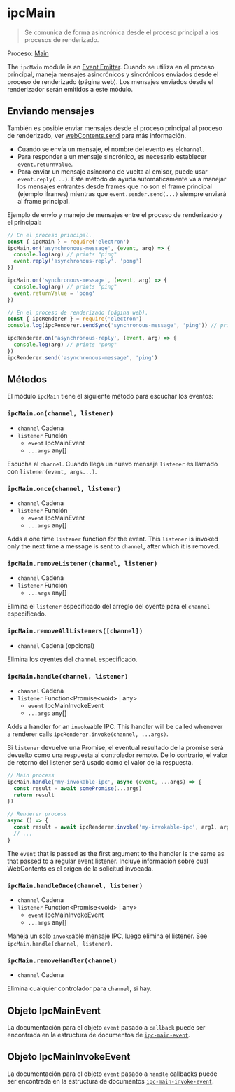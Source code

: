 # ipcMain

> Se comunica de forma asincrónica desde el proceso principal a los procesos de renderizado.

Proceso: [Main](../glossary.md#main-process)

The `ipcMain` module is an [Event Emitter][event-emitter]. Cuando se utiliza en el proceso principal, maneja mensajes asincrónicos y sincrónicos enviados desde el proceso de renderizado (página web). Los mensajes enviados desde el renderizador serán emitidos a este módulo.

## Enviando mensajes

También es posible enviar mensajes desde el proceso principal al proceso de renderizado, ver [webContents.send][web-contents-send] para más información.

* Cuando se envía un mensaje, el nombre del evento es el`channel`.
* Para responder a un mensaje sincrónico, es necesario establecer `event.returnValue`.
* Para enviar un mensaje asíncrono de vuelta al emisor, puede usar `event.reply(...)`.  Este método de ayuda automáticamente va a manejar los mensajes entrantes desde frames que no son el frame principal (ejemplo iframes) mientras que `event.sender.send(...)` siempre enviará al frame principal.

Ejemplo de envío y manejo de mensajes entre el proceso de renderizado y el principal:

```javascript
// En el proceso principal.
const { ipcMain } = require('electron')
ipcMain.on('asynchronous-message', (event, arg) => {
  console.log(arg) // prints "ping"
  event.reply('asynchronous-reply', 'pong')
})

ipcMain.on('synchronous-message', (event, arg) => {
  console.log(arg) // prints "ping"
  event.returnValue = 'pong'
})
```

```javascript
// En el proceso de renderizado (página web).
const { ipcRenderer } = require('electron')
console.log(ipcRenderer.sendSync('synchronous-message', 'ping')) // prints "pong"

ipcRenderer.on('asynchronous-reply', (event, arg) => {
  console.log(arg) // prints "pong"
})
ipcRenderer.send('asynchronous-message', 'ping')
```

## Métodos

El módulo `ipcMain` tiene el siguiente método para escuchar los eventos:

### `ipcMain.on(channel, listener)`

* `channel` Cadena
* `listener` Función
  * `event` IpcMainEvent
  * `...args` any[]

Escucha al `channel`. Cuando llega un nuevo mensaje `listener` es llamado con `listener(event, args...)`.

### `ipcMain.once(channel, listener)`

* `channel` Cadena
* `listener` Función
  * `event` IpcMainEvent
  * `...args` any[]

Adds a one time `listener` function for the event. This `listener` is invoked only the next time a message is sent to `channel`, after which it is removed.

### `ipcMain.removeListener(channel, listener)`

* `channel` Cadena
* `listener` Función
  * `...args` any[]

Elimina el `listener` especificado del arreglo del oyente para el `channel` especificado.

### `ipcMain.removeAllListeners([channel])`

* `channel` Cadena (opcional)

Elimina los oyentes del `channel` especificado.

### `ipcMain.handle(channel, listener)`

* `channel` Cadena
* `listener` Function<Promise\<void> | any>
  * `event` IpcMainInvokeEvent
  * `...args` any[]

Adds a handler for an `invoke`able IPC. This handler will be called whenever a renderer calls `ipcRenderer.invoke(channel, ...args)`.

Si `listener` devuelve una Promise, el eventual resultado de la promise será devuelto como una respuesta al controlador remoto. De lo contrario, el valor de retorno del listener será usado como el valor de la respuesta.

```js
// Main process
ipcMain.handle('my-invokable-ipc', async (event, ...args) => {
  const result = await somePromise(...args)
  return result
})

// Renderer process
async () => {
  const result = await ipcRenderer.invoke('my-invokable-ipc', arg1, arg2)
  // ...
}
```

The `event` that is passed as the first argument to the handler is the same as that passed to a regular event listener. Incluye información sobre cual WebContents es el origen de la solicitud invocada.

### `ipcMain.handleOnce(channel, listener)`

* `channel` Cadena
* `listener` Function<Promise\<void> | any>
  * `event` IpcMainInvokeEvent
  * `...args` any[]

Maneja un solo `invoke`able mensaje IPC, luego elimina el listener. See `ipcMain.handle(channel, listener)`.

### `ipcMain.removeHandler(channel)`

* `channel` Cadena

Elimina cualquier controlador para `channel`, si hay.

## Objeto IpcMainEvent

La documentación para el objeto `event` pasado a `callback` puede ser encontrada en la estructura de documentos de [`ipc-main-event`](structures/ipc-main-event.md).

## Objeto IpcMainInvokeEvent

La documentación para el objeto `event` pasado a `handle` callbacks puede ser encontrada en la estructura de documentos [`ipc-main-invoke-event`](structures/ipc-main-invoke-event.md).

[event-emitter]: https://nodejs.org/api/events.html#events_class_eventemitter
[web-contents-send]: web-contents.md#contentssendchannel-arg1-arg2-
